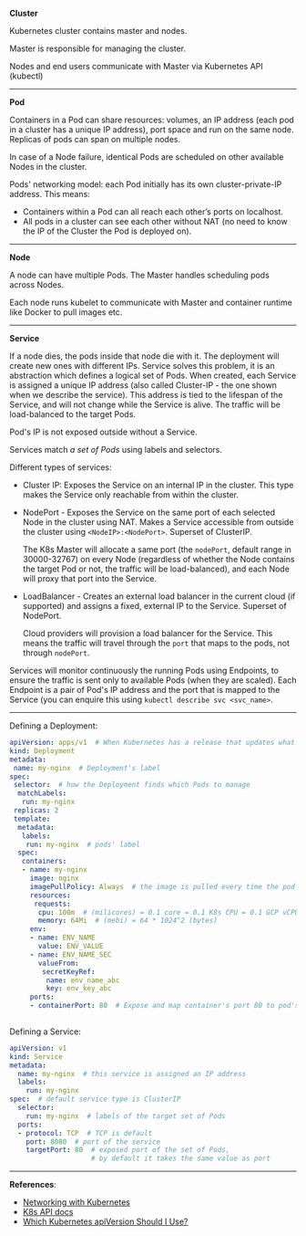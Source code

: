 **Cluster**

Kubernetes cluster contains master and nodes. 

Master is responsible for managing the cluster.

Nodes and end users communicate with Master via Kubernetes API (kubectl)

---

**Pod**

Containers in a Pod can share resources: volumes, an IP address (each pod in a cluster has a unique IP address), port space and run on the same node. Replicas of pods can span on multiple nodes.

In case of a Node failure, identical Pods are scheduled on other available Nodes in the cluster.

Pods' networking model: each Pod initially has its own cluster-private-IP address. This means:
- Containers within a Pod can all reach each other’s ports on localhost.
- All pods in a cluster can see each other without NAT (no need to know the IP of the Cluster the Pod is deployed on).

---
 
**Node**

A node can have multiple Pods. The Master handles scheduling pods across Nodes.

Each node runs kubelet to communicate with Master and container runtime like Docker to pull images etc.   

---

**Service**

If a node dies, the pods inside that node die with it. The deployment will create new ones with different IPs. Service solves this problem, it is an abstraction which defines a logical set of Pods. When created, each Service is assigned a unique IP address (also called Cluster-IP - the one shown when we describe the service). This address is tied to the lifespan of the Service, and will not change while the Service is alive. The traffic will be load-balanced to the target Pods.

Pod's IP is not exposed outside without a Service.

Services match *a set of Pods* using labels and selectors.

Different types of services:
- Cluster IP: Exposes the Service on an internal IP in the cluster. This type makes the Service only reachable from within the cluster.
 
- NodePort - Exposes the Service on the same port of each selected Node in the cluster using NAT. Makes a Service accessible from outside the cluster using `<NodeIP>:<NodePort>`. Superset of ClusterIP.
  
  The K8s Master will allocate a same port (the `nodePort`, default range in 30000-32767) on every Node (regardless of whether the Node contains the target Pod or not, the traffic will be load-balanced), and each Node will proxy that port into the Service. 

- LoadBalancer - Creates an external load balancer in the current cloud (if supported) and assigns a fixed, external IP to the Service. Superset of NodePort.

  Cloud providers will provision a load balancer for the Service. This means the traffic will travel through the `port` that maps to the pods, not through `nodePort`.

Services will monitor continuously the running Pods using Endpoints, to ensure the traffic is sent only to available Pods (when they are scaled). Each Endpoint is a pair of Pod's IP address and the port that is mapped to the Service (you can enquire this using `kubectl describe svc <svc_name>`.

---

Defining a Deployment:

```yaml
apiVersion: apps/v1  # When Kubernetes has a release that updates what is available for you to use—changes something in its API—a new apiVersion is created.
kind: Deployment
metadata:
 name: my-nginx  # Deployment's label
spec:
 selector:  # how the Deployment finds which Pods to manage
  matchLabels:
   run: my-nginx
 replicas: 2
 template:
  metadata:
   labels:
    run: my-nginx  # pods' label
  spec:
   containers:
   - name: my-nginx
     image: nginx
     imagePullPolicy: Always  # the image is pulled every time the pod is started
     resources:
      requests:
       cpu: 100m  # (milicores) = 0.1 core = 0.1 K8s CPU = 0.1 GCP vCPU
       memory: 64Mi  # (mebi) = 64 * 1024^2 (bytes)
     env:
     - name: ENV_NAME
       value: ENV_VALUE
     - name: ENV_NAME_SEC
       valueFrom:
        secretKeyRef:
         name: env_name_abc
         key: env_key_abc
     ports:
     - containerPort: 80  # Expose and map container's port 80 to pod's port 80
 
```

Defining a Service:

```yaml
apiVersion: v1
kind: Service
metadata:
  name: my-nginx  # this service is assigned an IP address
  labels:
    run: my-nginx
spec:  # default service type is ClusterIP
  selector:
    run: my-nginx  # labels of the target set of Pods
  ports:
  - protocol: TCP  # TCP is default
    port: 8080  # port of the service
    targetPort: 80  # exposed port of the set of Pods,
                    # by default it takes the same value as port
```

---

**References**:
- [Networking with Kubernetes](https://www.youtube.com/watch?v=WwQ62OyCNz4)
- [K8s API docs](https://kubernetes.io/docs/reference/generated/kubernetes-api/v1.13)
- [Which Kubernetes apiVersion Should I Use?](https://matthewpalmer.net/kubernetes-app-developer/articles/kubernetes-apiversion-definition-guide.html)
